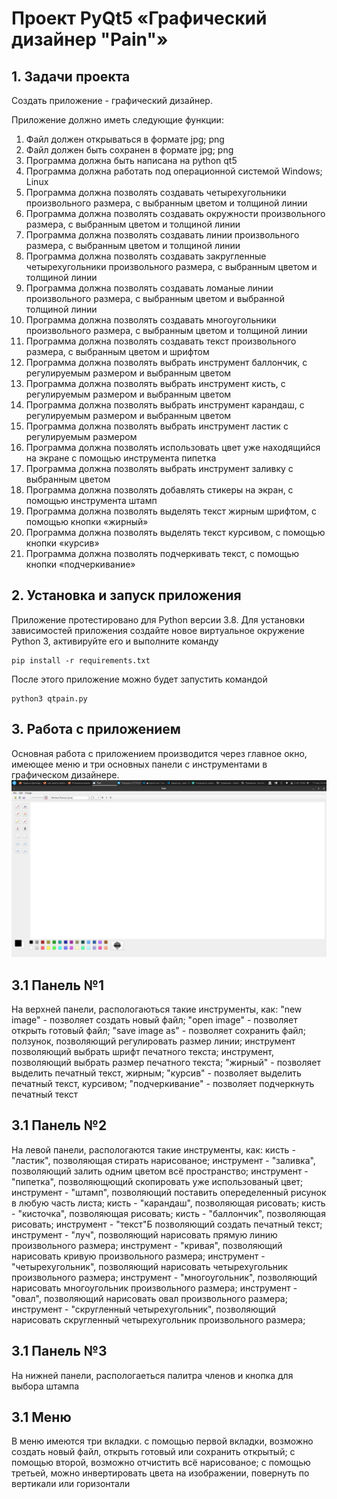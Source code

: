 # Проект PyQt5 «Графический дизайнер "Pain"»

## 1. Задачи проекта

Создать приложение - графический дизайнер.

Приложение должно иметь следующие функции:

1. Файл должен открываться в формате jpg; png
2. Файл должен быть сохранен в формате jpg; png
3. Программа должна быть написана на python qt5
4. Программа должна работать под операционной системой Windows; Linux
5. Программа должна позволять создавать четырехугольники произвольного размера, с выбранным цветом и толщиной линии 
6. Программа должна позволять создавать окружности произвольного размера, с выбранным цветом и толщиной линии 
7. Программа должна позволять создавать линии произвольного размера, с выбранным цветом и толщиной линии 
8. Программа должна позволять создавать закругленные четырехугольники произвольного размера, с выбранным цветом и толщиной линии 
9. Программа должна позволять создавать ломаные линии произвольного размера, с выбранным цветом и выбранной толщиной линии
10. Программа должна позволять создавать многоугольники произвольного размера, с выбранным цветом и толщиной линии 
11. Программа должна позволять создавать текст произвольного размера, с выбранным цветом и шрифтом
12. Программа должна позволять выбрать инструмент баллончик, с регулируемым размером и выбранным цветом
13. Программа должна позволять выбрать инструмент кисть, с регулируемым размером и выбранным цветом
14. Программа должна позволять выбрать инструмент  карандаш, с регулируемым размером и выбранным цветом
15. Программа должна позволять выбрать инструмент ластик с регулируемым размером
16. Программа должна позволять использовать цвет уже находящийся на экране с помощью инструмента пипетка
17. Программа должна позволять выбрать инструмент заливку с выбранным цветом
18. Программа должна позволять добавлять стикеры на экран, с помощью инструмента штамп
19. Программа должна позволять выделять текст жирным шрифтом, с помощью кнопки «жирный»
20. Программа должна позволять выделять текст курсивом, с помощью кнопки «курсив»
21. Программа должна позволять подчеркивать текст, с помощью кнопки «подчеркивание»

## 2. Установка и запуск приложения

Приложение протестировано для Python версии 3.8.
Для установки зависимостей приложения создайте новое виртуальное окружение Python 3, активируйте его и выполните команду

```
pip install -r requirements.txt
```

После этого приложение можно будет запустить командой
```
python3 qtpain.py
```

## 3. Работа с приложением

Основная работа с приложением производится через главное окно, имеющее  меню и три основных панели с инструментами в графическом дизайнере.
![Пользовательский интерфейс](https://github.com/MariaSutiagina/Pain/blob/main/docs/images/%D0%B8%D0%BD%D1%82%D0%B5%D1%80%D1%84%D0%B5%D0%B9%D1%81.png)

## 3.1 Панель №1

На верхней панели, распологаються такие инструменты, как: "new image" - позволяет создать новый файл; "open image" - позволяет открыть готовый файл; "save image as" - позволяет сохранить файл; ползунок, позволяющий регулировать размер линии; инструмент позволяющий выбрать шрифт печатного текста; инструмент, позволяющий выбрать размер печатного текста; "жирный" - позволяет выделить печатный текст, жирным; "курсив" - позволяет выделить печатный текст, курсивом; "подчеркивание" - позволяет подчеркнуть печатный текст

## 3.1 Панель №2

На левой панели, распологаются такие инструменты, как: кисть - "ластик", позволяющая стирать нарисованое; инструмент - "заливка", позволяющий залить одним цветом всё пространство; инструмент - "пипетка", позволяющющий скопировать уже использованый цвет; инструмент - "штамп", позволяющий поставить опеределенный рисунок в любую часть листа; кисть - "карандаш", позволяющая рисовать; кисть - "кисточка", позволяющая рисовать; кисть - "баллончик", позволяющая рисовать; инструмент - "текст"Б позволяющий создать печатный текст; инструмент - "луч", позволяющий нарисовать прямую линию произвольного размера; инструмент - "кривая", позволяющий нарисовать кривую произвольного размера; инструмент - "четырехугольник", позволяющий нарисовать четырехугольник произвольного размера; инструмент - "многоугольник", позволяющий нарисовать многоугольник произвольного размера; инструмент - "овал", позволяющий нарисовать овал произвольного размера; инструмент - "скругленный четырехугольник", позволяющий нарисовать скругленный четырехугольник произвольного размера; 

 ## 3.1 Панель №3

На нижней панели, распологаеться палитра членов и кнопка для выбора штампа

## 3.1 Меню

В меню имеются три вкладки. с помощью первой вкладки, возможно создать новый файл, открыть готовый или сохранить открытый; с помощью второй, возможно отчистить всё нарисованое; с помощью третьей, можно инвертировать цвета на изображении, повернуть по вертикали или горизонтали


